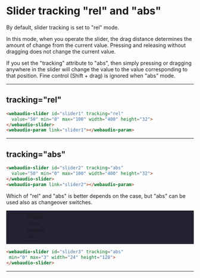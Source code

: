 <script src="../webaudio-controls.js"></script>

# Slider tracking "rel" and "abs"

By default, slider tracking is set to "rel" mode.  

In this mode, when you operate the slider, the drag distance determines the amount of change from the current value.
Pressing and releasing without dragging does not change the current value.  

If you set the "tracking" attribute to "abs",
then simply pressing or dragging anywhere in the slider will change the value to the value corresponding to that position. 
Fine control (Shift + drag) is ignored when "abs" mode.  

---
## tracking="rel"  

<webaudio-slider id="slider1" tracking="rel"
  value="50" min="0" max="100" width="400" height="32">
</webaudio-slider>
<webaudio-param link="slider1"></webaudio-param>

```html
<webaudio-slider id="slider1" tracking="rel"
  value="50" min="0" max="100" width="400" height="32">
</webaudio-slider>
<webaudio-param link="slider1"></webaudio-param>
```

---

## tracking="abs"  

<webaudio-slider id="slider2" tracking="abs"
  value="50" min="0" max="100" width="400" height="32">
</webaudio-slider>
<webaudio-param link="slider2"></webaudio-param>

```html
<webaudio-slider id="slider2" tracking="abs"
  value="50" min="0" max="100" width="400" height="32">
</webaudio-slider>
<webaudio-param link="slider2"></webaudio-param>
```

Which of "rel" and "abs" is better depends on the case, but "abs" can be used also as changeover switches.  
<table style="font-size:11px;background:#223;padding:8px">
  <tr>
  <td rowspan="4" style="width:30px"><webaudio-slider id="slider3" tracking="abs" min="0" max="3" width="24" height="128"></webaudio-slider></td>
  <td>Triangle</td></tr>
  <tr><td>Square</td></tr>
  <tr><td>Sawtooth</td></tr>
  <tr><td>Sine</td></tr>
</table>


```html
<webaudio-slider id="slider3" tracking="abs"
 min="0" max="3" width="24" height="128">
</webaudio-slider>
```

---

